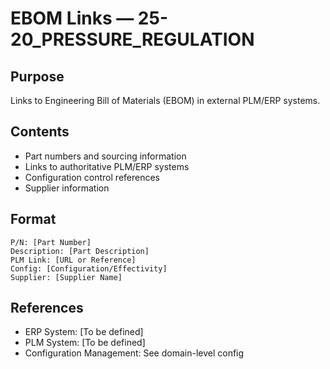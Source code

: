 # EBOM Links — 25-20_PRESSURE_REGULATION

## Purpose
Links to Engineering Bill of Materials (EBOM) in external PLM/ERP systems.

## Contents
- Part numbers and sourcing information
- Links to authoritative PLM/ERP systems
- Configuration control references
- Supplier information

## Format
```
P/N: [Part Number]
Description: [Part Description]
PLM Link: [URL or Reference]
Config: [Configuration/Effectivity]
Supplier: [Supplier Name]
```

## References
- ERP System: [To be defined]
- PLM System: [To be defined]
- Configuration Management: See domain-level config
